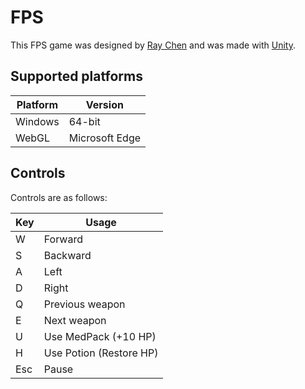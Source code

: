 # FPS

This FPS game was designed by [Ray Chen](https://github.com/rayzchen) and was made with [Unity](https://unity.com).

## Supported platforms

Platform | Version
-------- | -------
Windows | 64-bit
WebGL | Microsoft Edge

## Controls

Controls are as follows:

Key | Usage
--- | -----
W | Forward
S | Backward
A | Left
D | Right
Q | Previous weapon
E | Next weapon
U | Use MedPack (+10 HP)
H | Use Potion (Restore HP)
Esc | Pause
